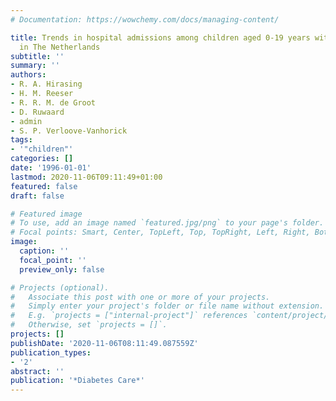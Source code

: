 ```yaml
---
# Documentation: https://wowchemy.com/docs/managing-content/

title: Trends in hospital admissions among children aged 0-19 years with type I diabetes
  in The Netherlands
subtitle: ''
summary: ''
authors:
- R. A. Hirasing
- H. M. Reeser
- R. R. M. de Groot
- D. Ruwaard
- admin
- S. P. Verloove-Vanhorick
tags:
- '"children"'
categories: []
date: '1996-01-01'
lastmod: 2020-11-06T09:11:49+01:00
featured: false
draft: false

# Featured image
# To use, add an image named `featured.jpg/png` to your page's folder.
# Focal points: Smart, Center, TopLeft, Top, TopRight, Left, Right, BottomLeft, Bottom, BottomRight.
image:
  caption: ''
  focal_point: ''
  preview_only: false

# Projects (optional).
#   Associate this post with one or more of your projects.
#   Simply enter your project's folder or file name without extension.
#   E.g. `projects = ["internal-project"]` references `content/project/deep-learning/index.md`.
#   Otherwise, set `projects = []`.
projects: []
publishDate: '2020-11-06T08:11:49.087559Z'
publication_types:
- '2'
abstract: ''
publication: '*Diabetes Care*'
---
```

